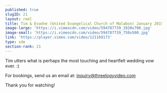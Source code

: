 ```yaml
---
published: true
slugID: 21
layout: reel
title: Tim & Evadne (United Evangelical Church of Malabon) January 2015
image-large: 'https://i.vimeocdn.com/video/594787739_1920x700.jpg'
image-small: 'https://i.vimeocdn.com/video/594787739_750x500.jpg'
link: 'https://player.vimeo.com/video/121169173'
type: sde
section-rank: 21
---
```

Tim utters what is perhaps the most touching and heartfelt wedding vow ever. :)

For bookings, send us an email at: inquiry@threelogyvideo.com

Thank you for watching!

